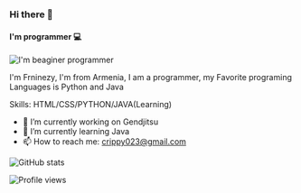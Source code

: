 ### Hi there 👋
#### I'm programmer 💻
![I'm beaginer programmer](https://64.media.tumblr.com/d8ede998d0e7373354490978e50cbbd4/tumblr_osszmdNpUL1vz54q7o8_540.gifv)

I'm Frninezy, I'm from Armenia, I am a programmer, my Favorite programing Languages is Python and Java

Skills: HTML/CSS/PYTHON/JAVA(Learning)

- 🔭 I’m currently working on Gendjitsu
- 🌱 I’m currently learning Java 
- 📫 How to reach me: crippy023@gmail.com 




![GitHub stats](https://github-readme-stats.vercel.app/api?username=FRNINEZY&show_icons=true)  

![Profile views](https://gpvc.arturio.dev/FRNINEZY)  

